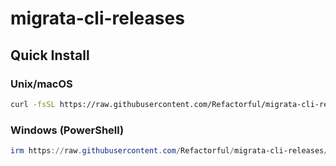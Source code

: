 # migrata-cli-releases

## Quick Install

### Unix/macOS
```sh
curl -fsSL https://raw.githubusercontent.com/Refactorful/migrata-cli-releases/refs/heads/master/install/unix.sh | sh
```

### Windows (PowerShell)
```powershell
irm https://raw.githubusercontent.com/Refactorful/migrata-cli-releases/refs/heads/master/install/windows.ps1 | iex
```
